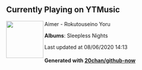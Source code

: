 ## Currently Playing on YTMusic

[<img align="left" width="100" src="https://lh3.googleusercontent.com/QtI62t0Ig96nqJkbGXtaDgyO7o6Lb7zfeEEyb_avqerN_NeOgMvRyi6DQI4L2I7BqdrMDp6ndlpmhzg5">](https://music.youtube.com/channel/UC_gksw7NEueO_u3lPL372hA)

Aimer - Rokutouseino Yoru

**Albums**: Sleepless Nights

Last updated at 08/06/2020 14:13

#### Generated with [20chan/github-now](https://github.com/20chan/github-now)


<!--
**20chan/20chan** is a ✨ _special_ ✨ repository because its `README.md` (this file) appears on your GitHub profile.

Here are some ideas to get you started:

- 🔭 I’m currently working on ...
- 🌱 I’m currently learning ...
- 👯 I’m looking to collaborate on ...
- 🤔 I’m looking for help with ...
- 💬 Ask me about ...
- 📫 How to reach me: ...
- 😄 Pronouns: ...
- ⚡ Fun fact: ...
-->

